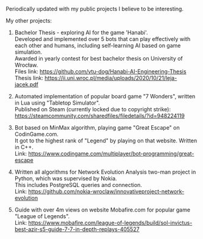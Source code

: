 Periodically updated with my public projects I believe to be interesting.

My other projects:
1. Bachelor Thesis - exploring AI for the game 'Hanabi'.  
Developed and implemented over 5 bots that can play effectively with each other and humans, including self-learning AI based on game simulation.  
Awarded in yearly contest for best bachelor thesis on University of Wrocław.  
Files link: https://github.com/vtu-dog/Hanabi-AI-Engineering-Thesis  
Thesis link: https://ii.uni.wroc.pl/media/uploads/2020/10/21/leja-jacek.pdf  

2. Automated implementation of popular board game "7 Wonders", written in Lua using "Tabletop Simulator".  
Published on Steam (currently locked due to copyright strike): https://steamcommunity.com/sharedfiles/filedetails/?id=948224119  

3. Bot based on MinMax algorithm, playing game "Great Escape" on CodinGame.com.  
It got to the highest rank of "Legend" by playing on that website. Written in C++.  
Link: https://www.codingame.com/multiplayer/bot-programming/great-escape  

4. Written all algorithms for Network Evolution Analysis two-man project in Python, which was supervised by Nokia.  
This includes PostgreSQL queries and connection.  
Link: https://github.com/nokia-wroclaw/innovativeproject-network-evolution

5. Guide with over 4m views on website Mobafire.com for popular game "League of Legends".  
Link: https://www.mobafire.com/league-of-legends/build/sol-invictus-best-azir-s5-guide-7-7-in-depth-replays-405527
